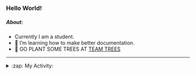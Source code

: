 ### Hello World!

##### About:
- Currently I am a student.
- 🌱 I’m learning how to make better documentation.
- 🌱 GO PLANT SOME TREES AT [TEAM TREES](https://teamtrees.org/)

---
<details>
  <summary>:zap: My Activity:</summary>
  
<!--START_SECTION:waka-->
![Code Time](http://img.shields.io/badge/Code%20Time-1%2C135%20hrs%2058%20mins-blue)

**I'm a Night 🦉** 

```text
🌞 Morning                1345 commits        ██░░░░░░░░░░░░░░░░░░░░░░░   09.03 % 
🌆 Daytime                5337 commits        █████████░░░░░░░░░░░░░░░░   35.81 % 
🌃 Evening                4284 commits        ███████░░░░░░░░░░░░░░░░░░   28.75 % 
🌙 Night                  3936 commits        ███████░░░░░░░░░░░░░░░░░░   26.41 % 
```
📅 **I'm Most Productive on Wednesday** 

```text
Monday                   2257 commits        ████░░░░░░░░░░░░░░░░░░░░░   15.15 % 
Tuesday                  1919 commits        ███░░░░░░░░░░░░░░░░░░░░░░   12.88 % 
Wednesday                3462 commits        ██████░░░░░░░░░░░░░░░░░░░   23.23 % 
Thursday                 1821 commits        ███░░░░░░░░░░░░░░░░░░░░░░   12.22 % 
Friday                   1445 commits        ██░░░░░░░░░░░░░░░░░░░░░░░   09.70 % 
Saturday                 1334 commits        ██░░░░░░░░░░░░░░░░░░░░░░░   08.95 % 
Sunday                   2664 commits        ████░░░░░░░░░░░░░░░░░░░░░   17.88 % 
```


📊 **This Week I Spent My Time On** 

```text
🔥 Editors: 
VS Code                  3 hrs 2 mins        █████████████████████████   100.00 % 

🐱‍💻 Projects: 
praise                   1 hr 22 mins        ███████████░░░░░░░░░░░░░░   45.17 % 
gfg-frontend             1 hr 19 mins        ███████████░░░░░░░░░░░░░░   43.77 % 
CSF22                    20 mins             ███░░░░░░░░░░░░░░░░░░░░░░   11.06 % 
```


 Last Updated on 17/06/2023 06:08:13 UTC
<!--END_SECTION:waka-->
</details>
